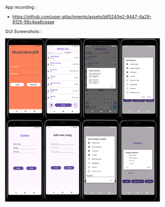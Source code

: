 App recording :
- https://github.com/user-attachments/assets/b65240e2-9447-4a29-8125-56c4ea8ceaae

GUI Screenshots :

![NuGet](gui.png)

